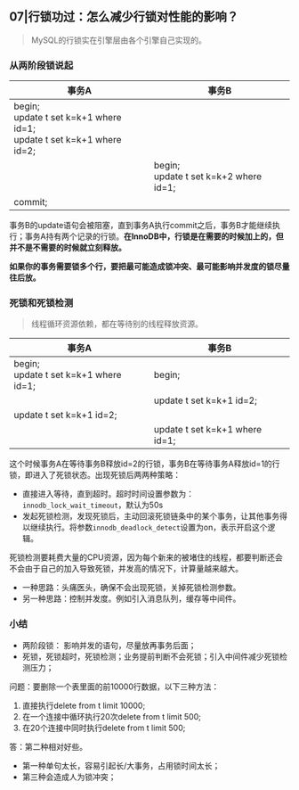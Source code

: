 ## 07|行锁功过：怎么减少行锁对性能的影响？

> MySQL的行锁实在引擎层由各个引擎自己实现的。

### 从两阶段锁说起

| 事务A                                                        | 事务B                                     |
| ------------------------------------------------------------ | ----------------------------------------- |
| begin;<BR> update t set k=k+1 where id=1; <BR>update t set k=k+1 where id=2; |                                           |
|                                                              | begin;<BR> update t set k=k+2 where id=1; |
| commit;                                                      |                                           |

事务B的update语句会被阻塞，直到事务A执行commit之后，事务B才能继续执行；事务A持有两个记录的行锁。**在InnoDB中，行锁是在需要的时候加上的，但并不是不需要的时候就立刻释放。**

**如果你的事务需要锁多个行，要把最可能造成锁冲突、最可能影响并发度的锁尽量往后放。**



### 死锁和死锁检测

>  线程循环资源依赖，都在等待别的线程释放资源。

| 事务A                                     | 事务B                          |
| ----------------------------------------- | ------------------------------ |
| begin; <br>update t set k=k+1 where id=1; | begin;                         |
|                                           | update t set k=k+1 id=2;       |
| update t set k=k+1 id=2;                  |                                |
|                                           | update t set k=k+1 where id=1; |

这个时候事务A在等待事务B释放id=2的行锁，事务B在等待事务A释放id=1的行锁，即进入了死锁状态。出现死锁后两两种策略：

- 直接进入等待，直到超时。超时时间设置参数为：`innodb_lock_wait_timeout`，默认为50s
- 发起死锁检测，发现死锁后，主动回滚死锁链条中的某个事务，让其他事务得以继续执行。将参数`innodb_deadlock_detect`设置为on，表示开启这个逻辑。

死锁检测要耗费大量的CPU资源，因为每个新来的被堵住的线程，都要判断还会不会由于自己的加入导致死锁，并发高的情况下，计算量越来越大。

- 一种思路：头痛医头，确保不会出现死锁，关掉死锁检测参数。
- 另一种思路：控制并发度。例如引入消息队列，缓存等中间件。



### 小结

- 两阶段锁： 影响并发的语句，尽量放再事务后面；
- 死锁，死锁超时，死锁检测；业务提前判断不会死锁；引入中间件减少死锁检测压力；



问题：要删除一个表里面的前10000行数据，以下三种方法：

1. 直接执行delete from t limit 10000;
2. 在一个连接中循环执行20次delete from t limit 500;
3. 在20个连接中同时执行delete from t limit 500;

答：第二种相对好些。

- 第一种单句太长，容易引起长/大事务，占用锁时间太长；
- 第三种会造成人为锁冲突；




